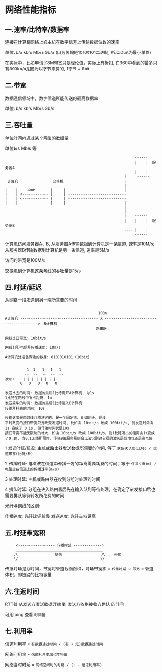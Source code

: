 # 网络性能指标

## 一.速率/比特率/数据率

连接在计算机网络上的主机在数字信道上传输数据位数的速率

单位: b/s kb/s Mb/s Gb/s (因为传输是10100101二进制, 所以以bit为最小单位)

在实际中，比如申请了8M带宽只是理论值，实际上有折扣, 在360中看到的最多只有800kb/s是因为以字节来算的, 1字节 = 8bit 

## 二.带宽

数据通信领域中，数字信道所能传送的最高数据率

单位: b/s kb/s Mb/s Gb/s

## 三.吞吐量

单位时间内通过某个网络的数据量

单位b/s Mb/s 等

```
                                                            ------ 
                                                            |    |  服务器A
                                                        --- |    |
                                                       |     ------
 计算机                交换机                            |           
------               ------                            |
|    |    100M       |     |                           |    
|    | <------------ |     | ---------------------------
|    | <------------ |     | ---------------------------
|    |               |     |                           |        
------               -------                           |     
                                                       |       
                                                       |    ------   
                                                       |    |    |  服务器B   
                                                       ---- |    |
                                                            ------

```

计算机访问服务器A、B, 从服务器A传输数据到计算机是一条信道, 速率是10M/s; 从服务器B传输数据到计算机是另一条信道, 速率是5M/s

访问的带宽是100M/s

交换机到计算机这条网线的吞吐量是15/s

## 四.时延/延迟

从网络一段发送到另一端所需要的时间
           
```

                                           100m
A计算机 ------------------------------------ X --------------------------------------->  B计算机
                                          路由器  
            
网线出口带宽: 10bit/s

网线(铜)电信号传播速度: 10m/s

A计算机处准备传输的数据: 0101010101 (10bit)


          1  1   1   1   1
         --  --  --  --  --       
波形:   _| |_| |_| |_| |_|      
       0   0   0   0   0 

发送出去的时间: 数据的最后1比特离开A计算机, 为1s
1比特在网线中所占距离: 1m
发送完毕的时间: 数据的最后1比特进入B计算机
传输所耗费的时间: 10s

传输速度是由网线介质决定的，是一个固定值，比如光纤，铜线
平时改变的接口带宽只是改变发送时间, 比如由 10bit/s 改成 100bit/s, 则发送时间由 1s 变成了 0.1s, 但传输时间仍是10s
接口带宽不能无限制的增大，如由 10bit/s 改成 100bit/s，则1比特所占的距离由1m变成了0.1m, 当0.1无线所限时，传输到B服务器则会无法识别这么短的波长是低电位还是高电位

```

1 发送时延/延迟: 主机或路由器发送数据所需要的时间; 等于 `数据块长度(比特) / 信道带宽(比特/秒)`

2 传播时延: 电磁波在信道中传播一定的距离需要耗费的时间；等于 `信道长度(m) / 电磁波在信道上的传播速率(m/s)`

3 处理时延: 主机或路由器在收到分组时处理的时间

4 排队时延: 分组在进入路由器后先在输入队列等待处理，在确定了转发接口后也需要排队等待转发所花费的时间

光纤与铜线的区别: 

传播速度: 光纤比铜线慢
发送速度: 光纤支持更高

## 五.时延带宽积

```
     <----------------- 传播时延 ------------->              
     ________________________________________                                                               
    /\                 链路                  /\    带宽                                
    \/______________________________________\/                                                 
```

传播时延是总时间，带宽时管道截面面积，时延带宽积 = `传播时延 x 带宽` = 管道体积，即链路的比特容量

## 六.往返时间

RTT指 从发送方发送数据开始 到 发送方收到接收方确认 的时间

可用 ping 查看 `时间`值

## 七.利用率

信道利用率 = `有数据通过时间 / (有 + 无)数据通过时间`

网络利用率 = `信道利用率加权平均值`

网络当时时延 = `网络空闲时的时延 / (1 - 信道利用率)`
